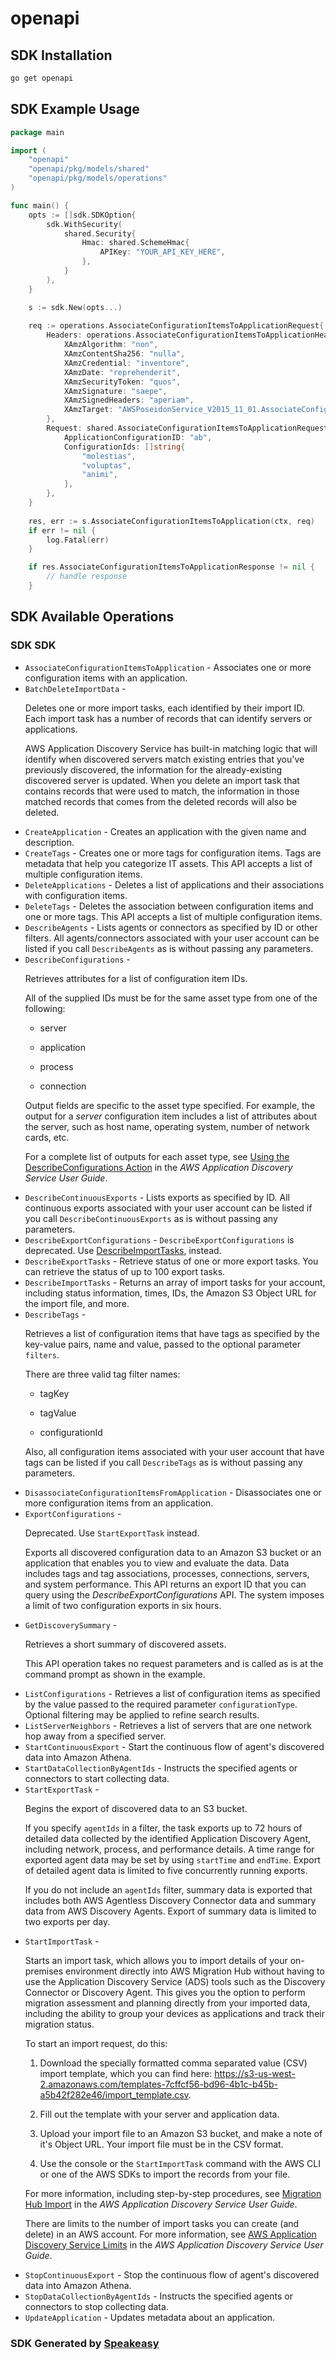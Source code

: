 # openapi

<!-- Start SDK Installation -->
## SDK Installation

```bash
go get openapi
```
<!-- End SDK Installation -->

## SDK Example Usage
<!-- Start SDK Example Usage -->
```go
package main

import (
    "openapi"
    "openapi/pkg/models/shared"
    "openapi/pkg/models/operations"
)

func main() {
    opts := []sdk.SDKOption{
        sdk.WithSecurity(
            shared.Security{
                Hmac: shared.SchemeHmac{
                    APIKey: "YOUR_API_KEY_HERE",
                },
            }
        ),
    }

    s := sdk.New(opts...)
    
    req := operations.AssociateConfigurationItemsToApplicationRequest{
        Headers: operations.AssociateConfigurationItemsToApplicationHeaders{
            XAmzAlgorithm: "non",
            XAmzContentSha256: "nulla",
            XAmzCredential: "inventore",
            XAmzDate: "reprehenderit",
            XAmzSecurityToken: "quos",
            XAmzSignature: "saepe",
            XAmzSignedHeaders: "aperiam",
            XAmzTarget: "AWSPoseidonService_V2015_11_01.AssociateConfigurationItemsToApplication",
        },
        Request: shared.AssociateConfigurationItemsToApplicationRequest{
            ApplicationConfigurationID: "ab",
            ConfigurationIds: []string{
                "molestias",
                "voluptas",
                "animi",
            },
        },
    }
    
    res, err := s.AssociateConfigurationItemsToApplication(ctx, req)
    if err != nil {
        log.Fatal(err)
    }

    if res.AssociateConfigurationItemsToApplicationResponse != nil {
        // handle response
    }
```
<!-- End SDK Example Usage -->

<!-- Start SDK Available Operations -->
## SDK Available Operations

### SDK SDK

* `AssociateConfigurationItemsToApplication` - Associates one or more configuration items with an application.
* `BatchDeleteImportData` - <p>Deletes one or more import tasks, each identified by their import ID. Each import task has a number of records that can identify servers or applications. </p> <p>AWS Application Discovery Service has built-in matching logic that will identify when discovered servers match existing entries that you've previously discovered, the information for the already-existing discovered server is updated. When you delete an import task that contains records that were used to match, the information in those matched records that comes from the deleted records will also be deleted.</p>
* `CreateApplication` - Creates an application with the given name and description.
* `CreateTags` - Creates one or more tags for configuration items. Tags are metadata that help you categorize IT assets. This API accepts a list of multiple configuration items.
* `DeleteApplications` - Deletes a list of applications and their associations with configuration items.
* `DeleteTags` - Deletes the association between configuration items and one or more tags. This API accepts a list of multiple configuration items.
* `DescribeAgents` - Lists agents or connectors as specified by ID or other filters. All agents/connectors associated with your user account can be listed if you call <code>DescribeAgents</code> as is without passing any parameters.
* `DescribeConfigurations` - <p>Retrieves attributes for a list of configuration item IDs.</p> <note> <p>All of the supplied IDs must be for the same asset type from one of the following:</p> <ul> <li> <p>server</p> </li> <li> <p>application</p> </li> <li> <p>process</p> </li> <li> <p>connection</p> </li> </ul> <p>Output fields are specific to the asset type specified. For example, the output for a <i>server</i> configuration item includes a list of attributes about the server, such as host name, operating system, number of network cards, etc.</p> <p>For a complete list of outputs for each asset type, see <a href="https://docs.aws.amazon.com/application-discovery/latest/userguide/discovery-api-queries.html#DescribeConfigurations">Using the DescribeConfigurations Action</a> in the <i>AWS Application Discovery Service User Guide</i>.</p> </note>
* `DescribeContinuousExports` - Lists exports as specified by ID. All continuous exports associated with your user account can be listed if you call <code>DescribeContinuousExports</code> as is without passing any parameters.
* `DescribeExportConfigurations` -  <code>DescribeExportConfigurations</code> is deprecated. Use <a href="https://docs.aws.amazon.com/application-discovery/latest/APIReference/API_DescribeExportTasks.html">DescribeImportTasks</a>, instead.
* `DescribeExportTasks` - Retrieve status of one or more export tasks. You can retrieve the status of up to 100 export tasks.
* `DescribeImportTasks` - Returns an array of import tasks for your account, including status information, times, IDs, the Amazon S3 Object URL for the import file, and more.
* `DescribeTags` - <p>Retrieves a list of configuration items that have tags as specified by the key-value pairs, name and value, passed to the optional parameter <code>filters</code>.</p> <p>There are three valid tag filter names:</p> <ul> <li> <p>tagKey</p> </li> <li> <p>tagValue</p> </li> <li> <p>configurationId</p> </li> </ul> <p>Also, all configuration items associated with your user account that have tags can be listed if you call <code>DescribeTags</code> as is without passing any parameters.</p>
* `DisassociateConfigurationItemsFromApplication` - Disassociates one or more configuration items from an application.
* `ExportConfigurations` - <p>Deprecated. Use <code>StartExportTask</code> instead.</p> <p>Exports all discovered configuration data to an Amazon S3 bucket or an application that enables you to view and evaluate the data. Data includes tags and tag associations, processes, connections, servers, and system performance. This API returns an export ID that you can query using the <i>DescribeExportConfigurations</i> API. The system imposes a limit of two configuration exports in six hours.</p>
* `GetDiscoverySummary` - <p>Retrieves a short summary of discovered assets.</p> <p>This API operation takes no request parameters and is called as is at the command prompt as shown in the example.</p>
* `ListConfigurations` - Retrieves a list of configuration items as specified by the value passed to the required parameter <code>configurationType</code>. Optional filtering may be applied to refine search results.
* `ListServerNeighbors` - Retrieves a list of servers that are one network hop away from a specified server.
* `StartContinuousExport` - Start the continuous flow of agent's discovered data into Amazon Athena.
* `StartDataCollectionByAgentIds` - Instructs the specified agents or connectors to start collecting data.
* `StartExportTask` - <p> Begins the export of discovered data to an S3 bucket.</p> <p> If you specify <code>agentIds</code> in a filter, the task exports up to 72 hours of detailed data collected by the identified Application Discovery Agent, including network, process, and performance details. A time range for exported agent data may be set by using <code>startTime</code> and <code>endTime</code>. Export of detailed agent data is limited to five concurrently running exports. </p> <p> If you do not include an <code>agentIds</code> filter, summary data is exported that includes both AWS Agentless Discovery Connector data and summary data from AWS Discovery Agents. Export of summary data is limited to two exports per day. </p>
* `StartImportTask` - <p>Starts an import task, which allows you to import details of your on-premises environment directly into AWS Migration Hub without having to use the Application Discovery Service (ADS) tools such as the Discovery Connector or Discovery Agent. This gives you the option to perform migration assessment and planning directly from your imported data, including the ability to group your devices as applications and track their migration status.</p> <p>To start an import request, do this:</p> <ol> <li> <p>Download the specially formatted comma separated value (CSV) import template, which you can find here: <a href="https://s3-us-west-2.amazonaws.com/templates-7cffcf56-bd96-4b1c-b45b-a5b42f282e46/import_template.csv">https://s3-us-west-2.amazonaws.com/templates-7cffcf56-bd96-4b1c-b45b-a5b42f282e46/import_template.csv</a>.</p> </li> <li> <p>Fill out the template with your server and application data.</p> </li> <li> <p>Upload your import file to an Amazon S3 bucket, and make a note of it's Object URL. Your import file must be in the CSV format.</p> </li> <li> <p>Use the console or the <code>StartImportTask</code> command with the AWS CLI or one of the AWS SDKs to import the records from your file.</p> </li> </ol> <p>For more information, including step-by-step procedures, see <a href="https://docs.aws.amazon.com/application-discovery/latest/userguide/discovery-import.html">Migration Hub Import</a> in the <i>AWS Application Discovery Service User Guide</i>.</p> <note> <p>There are limits to the number of import tasks you can create (and delete) in an AWS account. For more information, see <a href="https://docs.aws.amazon.com/application-discovery/latest/userguide/ads_service_limits.html">AWS Application Discovery Service Limits</a> in the <i>AWS Application Discovery Service User Guide</i>.</p> </note>
* `StopContinuousExport` - Stop the continuous flow of agent's discovered data into Amazon Athena.
* `StopDataCollectionByAgentIds` - Instructs the specified agents or connectors to stop collecting data.
* `UpdateApplication` - Updates metadata about an application.

<!-- End SDK Available Operations -->

### SDK Generated by [Speakeasy](https://docs.speakeasyapi.dev/docs/using-speakeasy/client-sdks)
